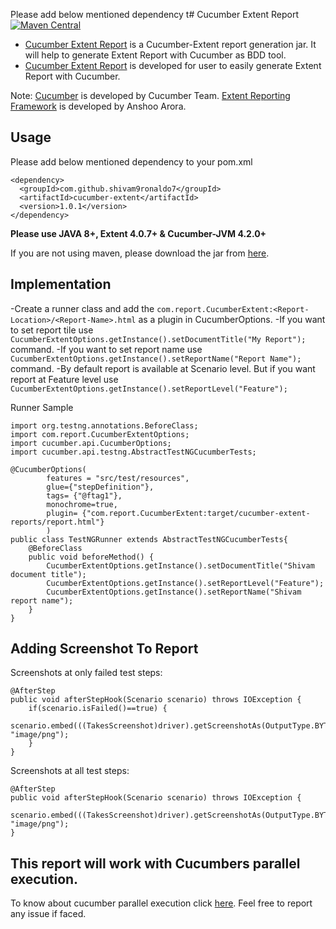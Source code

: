 Please add below mentioned dependency t# Cucumber Extent Report
[![Maven Central](https://maven-badges.herokuapp.com/maven-central/com.github.shivam9ronaldo7/cucumber-extent/badge.svg?style=plastic)](https://maven-badges.herokuapp.com/maven-central/cz.jirutka.rsql/rsql-parser)

- [Cucumber Extent Report](https://github.com/shivam9ronaldo7/cucumber-extent) is a Cucumber-Extent report generation jar. It will help to generate Extent Report with Cucumber as BDD tool.
- [Cucumber Extent Report](https://github.com/shivam9ronaldo7/cucumber-extent) is developed for user to easily generate Extent Report with Cucumber.

Note:
[Cucumber](https://cucumber.io/) is developed by Cucumber Team.
[Extent Reporting Framework](http://extentreports.relevantcodes.com/) is developed by Anshoo Arora.

## Usage
Please add below mentioned dependency to your pom.xml

```
<dependency>
  <groupId>com.github.shivam9ronaldo7</groupId>
  <artifactId>cucumber-extent</artifactId>
  <version>1.0.1</version>
</dependency>
```

**Please use JAVA 8+, Extent 4.0.7+ & Cucumber-JVM 4.2.0+**

If you are not using maven, please download the jar from [here](https://search.maven.org/).

## Implementation
-Create a runner class and add the `com.report.CucumberExtent:<Report-Location>/<Report-Name>.html` as a plugin in CucumberOptions.
-If you want to set report tile use `CucumberExtentOptions.getInstance().setDocumentTitle("My Report");` command.
-If you want to set report name use `CucumberExtentOptions.getInstance().setReportName("Report Name");` command.
-By default report is available at Scenario level. But if you want report at Feature level use `CucumberExtentOptions.getInstance().setReportLevel("Feature");`

Runner Sample

```
import org.testng.annotations.BeforeClass;
import com.report.CucumberExtentOptions;
import cucumber.api.CucumberOptions;
import cucumber.api.testng.AbstractTestNGCucumberTests;

@CucumberOptions(
		features = "src/test/resources",
		glue={"stepDefinition"},
		tags= {"@ftag1"},
		monochrome=true,
		plugin= {"com.report.CucumberExtent:target/cucumber-extent-reports/report.html"}
		)
public class TestNGRunner extends AbstractTestNGCucumberTests{
	@BeforeClass
	public void beforeMethod() {
		CucumberExtentOptions.getInstance().setDocumentTitle("Shivam document title");
		CucumberExtentOptions.getInstance().setReportLevel("Feature");
		CucumberExtentOptions.getInstance().setReportName("Shivam report name");		
	}
}
```
## Adding Screenshot To Report
Screenshots at only failed test steps:

```
@AfterStep
public void afterStepHook(Scenario scenario) throws IOException {
	if(scenario.isFailed()==true) {
		scenario.embed(((TakesScreenshot)driver).getScreenshotAs(OutputType.BYTES), "image/png");
	}
}
```

Screenshots at all test steps:
```
@AfterStep
public void afterStepHook(Scenario scenario) throws IOException {
	scenario.embed(((TakesScreenshot)driver).getScreenshotAs(OutputType.BYTES), "image/png");
}
```

## This report will work with Cucumbers parallel execution.
To know about cucumber parallel execution click [here](https://github.com/cucumber/cucumber-jvm/tree/master/testng).
Feel free to report any issue if faced.
